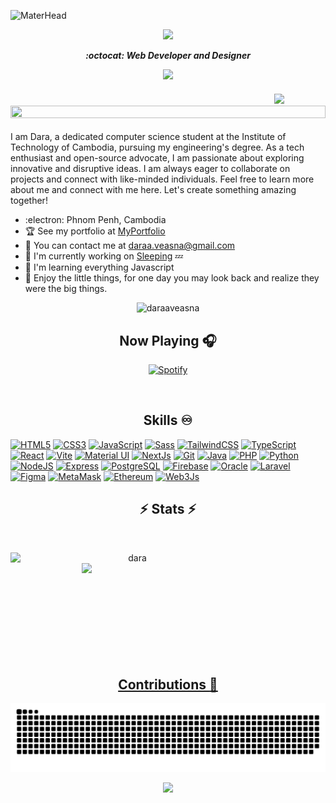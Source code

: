 ![MaterHead](https://github.com/daraaveasna/daraaveasna/blob/main/githubBanner.gif)

<div align="center">
  
![](https://github.com/daraaveasna/daraaveasna/blob/main/name.svg)

***:octocat: Web Developer and Designer***   
</div>

<div align="center">
<a href="https://www.twitter.com/daraa_veasna" target="_blank" rel="noreferrer"><img 
src="https://img.shields.io/twitter/follow/daraa_veasna?logo=twitter&style=for-the-badge&color=0891b2&labelColor=181824"
/></a>
</div>
<h4 align="right">
<img  src="https://c.tenor.com/SOVMSXmWB1kAAAAi/tony-star-jumping.gif" width="80">
   &nbsp;&nbsp;&nbsp;&nbsp;&nbsp;&nbsp;&nbsp;&nbsp;&nbsp;&nbsp;&nbsp;&nbsp;&nbsp;&nbsp;&nbsp;&nbsp;&nbsp;&nbsp;&nbsp;
<img src="https://i.imgur.com/dBaSKWF.gif" height="20" width="100%">
</h4>

I am Dara, a dedicated computer science student at the Institute of Technology of Cambodia, pursuing my engineering's degree. As a tech enthusiast and open-source advocate, I am passionate about exploring innovative and disruptive ideas. I am always eager to collaborate on projects and connect with like-minded individuals. Feel free to learn more about me and connect with me here. Let's create something amazing together!

* :electron:   Phnom Penh, Cambodia
* 🏆  See my portfolio at [MyPortfolio](http://daraaveasna.wixsite.com/cv01)
* 💌  You can contact me at [daraa.veasna@gmail.com](mailto:daraa.veasna@gmail.com)
* 🚀  I'm currently working on [Sleeping](http://media4.giphy.com/media/CuuSHzuc0O166MRfjt/giphy.gif?cid=ecf05e47547zi84jqtaionz8hbwt03dubudigjk55mk3c7k0&rid=giphy.gif&ct=g) 💤
* 🧠  I'm learning everything Javascript
* 📌  Enjoy the little things, for one day you may look back and realize they were the big things.
<p align="center"> <img src="https://komarev.com/ghpvc/?username=daraaveasna&label=Profile%20views&color=0e75b6&style=flat" alt="daraaveasna" /> </p>

<div align="center">
  <h2> Now Playing 🎧 </h2>
  
[![Spotify](https://github-readme-remake.vercel.app/api/spotify)](https://open.spotify.com/user/31tvtduqeget2gzkvvw6jqxdwsx4)
  </div>
<br/>

<h2 align="center">Skills ♾️</h2>

<p align="left">
<a href="https://developer.mozilla.org/en-US/docs/Glossary/HTML5" target="_blank" rel="noreferrer"><img src="https://raw.githubusercontent.com/danielcranney/readme-generator/main/public/icons/skills/html5-colored.svg" width="36" height="36" alt="HTML5" /></a>
<a href="https://www.w3.org/TR/CSS/#css" target="_blank" rel="noreferrer"><img src="https://raw.githubusercontent.com/danielcranney/readme-generator/main/public/icons/skills/css3-colored.svg" width="36" height="36" alt="CSS3" /></a>
<a href="https://developer.mozilla.org/en-US/docs/Web/JavaScript" target="_blank" rel="noreferrer"><img src="https://raw.githubusercontent.com/danielcranney/readme-generator/main/public/icons/skills/javascript-colored.svg" width="36" height="36" alt="JavaScript" /></a>
<a href="https://sass-lang.com/" target="_blank" rel="noreferrer"><img src="https://raw.githubusercontent.com/danielcranney/readme-generator/main/public/icons/skills/sass-colored.svg" width="36" height="36" alt="Sass" /></a>
<a href="https://tailwindcss.com/" target="_blank" rel="noreferrer"><img src="https://raw.githubusercontent.com/danielcranney/readme-generator/main/public/icons/skills/tailwindcss-colored.svg" width="36" height="36" alt="TailwindCSS" /></a>
<a href="https://www.typescriptlang.org/" target="_blank" rel="noreferrer"><img src="https://raw.githubusercontent.com/danielcranney/readme-generator/main/public/icons/skills/typescript-colored.svg" width="36" height="36" alt="TypeScript" /></a>
<a href="https://reactjs.org/" target="_blank" rel="noreferrer"><img src="https://raw.githubusercontent.com/danielcranney/readme-generator/main/public/icons/skills/react-colored.svg" width="36" height="36" alt="React" /></a>
<a href="https://vitejs.dev/" target="_blank" rel="noreferrer"><img src="https://raw.githubusercontent.com/danielcranney/readme-generator/main/public/icons/skills/vite-colored.svg" width="36" height="36" alt="Vite" /></a>
<a href="https://mui.com/" target="_blank" rel="noreferrer"><img src="https://raw.githubusercontent.com/danielcranney/readme-generator/main/public/icons/skills/materialui-colored.svg" width="36" height="36" alt="Material UI" /></a>
<a href="https://nextjs.org/docs" target="_blank" rel="noreferrer"><img src="https://raw.githubusercontent.com/danielcranney/readme-generator/main/public/icons/skills/nextjs-colored.svg" width="36" height="36" alt="NextJs" /></a>
<a href="https://git-scm.com/" target="_blank" rel="noreferrer"><img src="https://raw.githubusercontent.com/danielcranney/readme-generator/main/public/icons/skills/git-colored.svg" width="36" height="36" alt="Git" /></a>
<a href="https://www.oracle.com/java/" target="_blank" rel="noreferrer"><img src="https://raw.githubusercontent.com/danielcranney/readme-generator/main/public/icons/skills/java-colored.svg" width="36" height="36" alt="Java" /></a>
<a href="https://www.php.net/" target="_blank" rel="noreferrer"><img src="https://raw.githubusercontent.com/danielcranney/readme-generator/main/public/icons/skills/php-colored.svg" width="36" height="36" alt="PHP" /></a>
<a href="https://www.python.org/" target="_blank" rel="noreferrer"><img src="https://raw.githubusercontent.com/danielcranney/readme-generator/main/public/icons/skills/python-colored.svg" width="36" height="36" alt="Python" /></a>
<a href="https://nodejs.org/en/" target="_blank" rel="noreferrer"><img src="https://raw.githubusercontent.com/danielcranney/readme-generator/main/public/icons/skills/nodejs-colored.svg" width="36" height="36" alt="NodeJS" /></a>
<a href="https://expressjs.com/" target="_blank" rel="noreferrer"><img src="https://raw.githubusercontent.com/danielcranney/readme-generator/main/public/icons/skills/express-colored.svg" width="36" height="36" alt="Express" /></a>
<a href="https://www.postgresql.org/" target="_blank" rel="noreferrer"><img src="https://raw.githubusercontent.com/danielcranney/readme-generator/main/public/icons/skills/postgresql-colored.svg" width="36" height="36" alt="PostgreSQL" /></a>
<a href="https://firebase.google.com/" target="_blank" rel="noreferrer"><img src="https://raw.githubusercontent.com/danielcranney/readme-generator/main/public/icons/skills/firebase-colored.svg" width="36" height="36" alt="Firebase" /></a>
<a href="https://www.oracle.com/uk/index.html" target="_blank" rel="noreferrer"><img src="https://raw.githubusercontent.com/danielcranney/readme-generator/main/public/icons/skills/oracle-colored.svg" width="36" height="36" alt="Oracle" /></a>
<a href="https://laravel.com/" target="_blank" rel="noreferrer"><img src="https://raw.githubusercontent.com/danielcranney/readme-generator/main/public/icons/skills/laravel-colored.svg" width="36" height="36" alt="Laravel" /></a>
<a href="https://www.figma.com/" target="_blank" rel="noreferrer"><img src="https://raw.githubusercontent.com/danielcranney/readme-generator/main/public/icons/skills/figma-colored.svg" width="36" height="36" alt="Figma" /></a>
<a href="https://metamask.io/" target="_blank" rel="noreferrer"><img src="https://raw.githubusercontent.com/danielcranney/readme-generator/main/public/icons/skills/metamask-colored.svg" width="36" height="36" alt="MetaMask" /></a>
<a href="https://ethereum.org/en/" target="_blank" rel="noreferrer"><img src="https://raw.githubusercontent.com/danielcranney/readme-generator/main/public/icons/skills/ethereum-colored.svg" width="36" height="36" alt="Ethereum" /></a>
<a href="https://web3js.readthedocs.io/en/v1.7.1/#" target="_blank" rel="noreferrer"><img src="https://raw.githubusercontent.com/danielcranney/readme-generator/main/public/icons/skills/web3js-colored.svg" width="36" height="36" alt="Web3Js" /></a>
</p>



<h2 align="center">⚡ Stats ⚡</h2>
<br>
<p align=center>
  <div align=center>
    <a href="" title="Go to Source">
      <img align="left" width=390 src="https://github-readme-streak-stats.herokuapp.com/?user=DaraVEASNA&theme=react&border=61dafb&hide_border=true" alt="dara" />
    </a>
    <a href="" title="Go to Source">
      <img align="right" width=390 src="https://github-readme-stats.vercel.app/api?username=DaraVEASNA&show_icons=true&theme=react&border_color=61dafb&hide_border=true" />
    </a>
  </div>
  <br><br><br><br><br><br><br><br><br>
   <div align=center>
    <a href="">

  </div>
  <br>

</p>

<div align="center">

## Contributions :t-rex:

![snake gif](https://raw.githubusercontent.com/platane/snk/output/github-contribution-grid-snake-dark.svg)

<a href="https://www.buymeacoffee.com/daraveasna"><img src="https://cdn.buymeacoffee.com/buttons/v2/default-green.png" width="168" /></a>
</div>

